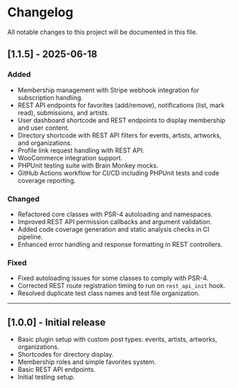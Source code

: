 # Changelog

All notable changes to this project will be documented in this file.

## [1.1.5] - 2025-06-18
### Added
- Membership management with Stripe webhook integration for subscription handling.
- REST API endpoints for favorites (add/remove), notifications (list, mark read), submissions, and artists.
- User dashboard shortcode and REST endpoints to display membership and user content.
- Directory shortcode with REST API filters for events, artists, artworks, and organizations.
- Profile link request handling with REST API.
- WooCommerce integration support.
- PHPUnit testing suite with Brain Monkey mocks.
- GitHub Actions workflow for CI/CD including PHPUnit tests and code coverage reporting.

### Changed
- Refactored core classes with PSR-4 autoloading and namespaces.
- Improved REST API permission callbacks and argument validation.
- Added code coverage generation and static analysis checks in CI pipeline.
- Enhanced error handling and response formatting in REST controllers.

### Fixed
- Fixed autoloading issues for some classes to comply with PSR-4.
- Corrected REST route registration timing to run on `rest_api_init` hook.
- Resolved duplicate test class names and test file organization.

---

## [1.0.0] - Initial release
- Basic plugin setup with custom post types: events, artists, artworks, organizations.
- Shortcodes for directory display.
- Membership roles and simple favorites system.
- Basic REST API endpoints.
- Initial testing setup.
